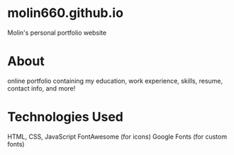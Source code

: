 # molin660.github.io
Molin's personal portfolio website

# About
online portfolio containing my education, work experience, skills, resume, contact info, and more!

# Technologies Used
HTML, CSS, JavaScript
FontAwesome (for icons)
Google Fonts (for custom fonts)
